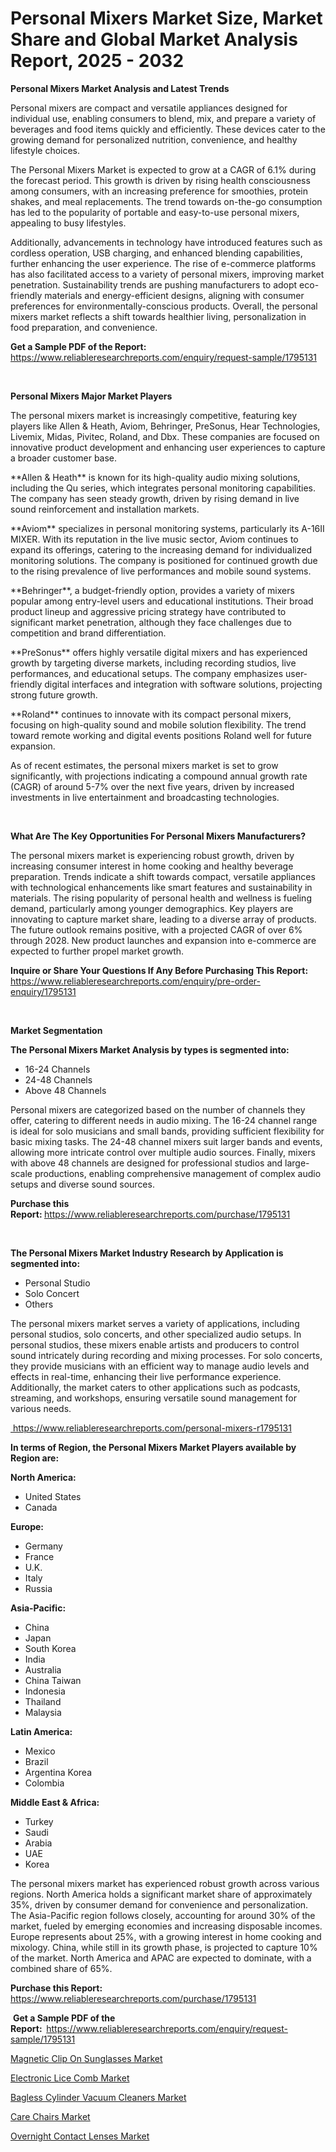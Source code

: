<p><h1>Personal Mixers Market Size, Market Share and Global Market Analysis Report, 2025 - 2032</h1></p><p><strong>Personal Mixers Market Analysis and Latest Trends</strong></p>
<p><p>Personal mixers are compact and versatile appliances designed for individual use, enabling consumers to blend, mix, and prepare a variety of beverages and food items quickly and efficiently. These devices cater to the growing demand for personalized nutrition, convenience, and healthy lifestyle choices. </p><p>The Personal Mixers Market is expected to grow at a CAGR of 6.1% during the forecast period. This growth is driven by rising health consciousness among consumers, with an increasing preference for smoothies, protein shakes, and meal replacements. The trend towards on-the-go consumption has led to the popularity of portable and easy-to-use personal mixers, appealing to busy lifestyles.</p><p>Additionally, advancements in technology have introduced features such as cordless operation, USB charging, and enhanced blending capabilities, further enhancing the user experience. The rise of e-commerce platforms has also facilitated access to a variety of personal mixers, improving market penetration. Sustainability trends are pushing manufacturers to adopt eco-friendly materials and energy-efficient designs, aligning with consumer preferences for environmentally-conscious products. Overall, the personal mixers market reflects a shift towards healthier living, personalization in food preparation, and convenience.</p></p>
<p><strong>Get a Sample PDF of the Report:&nbsp;</strong> <a href="https://www.reliableresearchreports.com/enquiry/request-sample/1795131?utm_campaign=32&utm_medium=2&utm_source=Github&utm_content=ia&utm_term=07022025&utm_id=personal-mixers">https://www.reliableresearchreports.com/enquiry/request-sample/1795131</a></p>
<p>&nbsp;</p>
<p><strong>Personal Mixers Major Market Players</strong></p>
<p><p>The personal mixers market is increasingly competitive, featuring key players like Allen & Heath, Aviom, Behringer, PreSonus, Hear Technologies, Livemix, Midas, Pivitec, Roland, and Dbx. These companies are focused on innovative product development and enhancing user experiences to capture a broader customer base.</p><p>**Allen & Heath** is known for its high-quality audio mixing solutions, including the Qu series, which integrates personal monitoring capabilities. The company has seen steady growth, driven by rising demand in live sound reinforcement and installation markets.</p><p>**Aviom** specializes in personal monitoring systems, particularly its A-16II MIXER. With its reputation in the live music sector, Aviom continues to expand its offerings, catering to the increasing demand for individualized monitoring solutions. The company is positioned for continued growth due to the rising prevalence of live performances and mobile sound systems.</p><p>**Behringer**, a budget-friendly option, provides a variety of mixers popular among entry-level users and educational institutions. Their broad product lineup and aggressive pricing strategy have contributed to significant market penetration, although they face challenges due to competition and brand differentiation.</p><p>**PreSonus** offers highly versatile digital mixers and has experienced growth by targeting diverse markets, including recording studios, live performances, and educational setups. The company emphasizes user-friendly digital interfaces and integration with software solutions, projecting strong future growth.</p><p>**Roland** continues to innovate with its compact personal mixers, focusing on high-quality sound and mobile solution flexibility. The trend toward remote working and digital events positions Roland well for future expansion.</p><p>As of recent estimates, the personal mixers market is set to grow significantly, with projections indicating a compound annual growth rate (CAGR) of around 5-7% over the next five years, driven by increased investments in live entertainment and broadcasting technologies.</p></p>
<p>&nbsp;</p>
<p><strong>What Are The Key Opportunities For Personal Mixers Manufacturers?</strong></p>
<p><p>The personal mixers market is experiencing robust growth, driven by increasing consumer interest in home cooking and healthy beverage preparation. Trends indicate a shift towards compact, versatile appliances with technological enhancements like smart features and sustainability in materials. The rising popularity of personal health and wellness is fueling demand, particularly among younger demographics. Key players are innovating to capture market share, leading to a diverse array of products. The future outlook remains positive, with a projected CAGR of over 6% through 2028. New product launches and expansion into e-commerce are expected to further propel market growth.</p></p>
<p><strong>Inquire or Share Your Questions If Any Before Purchasing This Report:</strong> <a href="https://www.reliableresearchreports.com/enquiry/pre-order-enquiry/1795131?utm_campaign=32&utm_medium=2&utm_source=Github&utm_content=ia&utm_term=07022025&utm_id=personal-mixers">https://www.reliableresearchreports.com/enquiry/pre-order-enquiry/1795131</a></p>
<p>&nbsp;</p>
<p><strong>Market Segmentation</strong></p>
<p><strong>The Personal Mixers Market Analysis by types is segmented into:</strong></p>
<p><ul><li>16-24 Channels</li><li>24-48 Channels</li><li>Above 48 Channels</li></ul></p>
<p><p>Personal mixers are categorized based on the number of channels they offer, catering to different needs in audio mixing. The 16-24 channel range is ideal for solo musicians and small bands, providing sufficient flexibility for basic mixing tasks. The 24-48 channel mixers suit larger bands and events, allowing more intricate control over multiple audio sources. Finally, mixers with above 48 channels are designed for professional studios and large-scale productions, enabling comprehensive management of complex audio setups and diverse sound sources.</p></p>
<p><strong>Purchase this Report:&nbsp;</strong><a href="https://www.reliableresearchreports.com/purchase/1795131?utm_campaign=32&utm_medium=2&utm_source=Github&utm_content=ia&utm_term=07022025&utm_id=personal-mixers">https://www.reliableresearchreports.com/purchase/1795131</a></p>
<p>&nbsp;</p>
<p><strong>The Personal Mixers Market Industry Research by Application is segmented into:</strong></p>
<p><ul><li>Personal Studio</li><li>Solo Concert</li><li>Others</li></ul></p>
<p><p>The personal mixers market serves a variety of applications, including personal studios, solo concerts, and other specialized audio setups. In personal studios, these mixers enable artists and producers to control sound intricately during recording and mixing processes. For solo concerts, they provide musicians with an efficient way to manage audio levels and effects in real-time, enhancing their live performance experience. Additionally, the market caters to other applications such as podcasts, streaming, and workshops, ensuring versatile sound management for various needs.</p></p>
<p><a href="https://www.reliableresearchreports.com/personal-mixers-r1795131?utm_campaign=32&utm_medium=2&utm_source=Github&utm_content=ia&utm_term=07022025&utm_id=personal-mixers">&nbsp;https://www.reliableresearchreports.com/personal-mixers-r1795131</a></p>
<p><strong>In terms of Region, the Personal Mixers Market Players available by Region are:</strong></p>
<p>
    <p> <strong> North America: </strong>
        <ul>
            <li>United States</li>
            <li>Canada</li>
        </ul>
        </p> 
    <p> <strong> Europe: </strong>
        <ul>
            <li>Germany</li>
            <li>France</li>
            <li>U.K.</li>
            <li>Italy</li>
            <li>Russia</li>
        </ul>
        </p> 
    <p> <strong> Asia-Pacific: </strong>
        <ul>
            <li>China</li>
            <li>Japan</li>
            <li>South Korea</li>
            <li>India</li>
            <li>Australia</li>
            <li>China Taiwan</li>
            <li>Indonesia</li>
            <li>Thailand</li>
            <li>Malaysia</li>
        </ul>
        </p> 
    <p> <strong> Latin America: </strong>
        <ul>
            <li>Mexico</li>
            <li>Brazil</li>
            <li>Argentina Korea</li>
            <li>Colombia</li>
        </ul>
        </p> 
    <p> <strong> Middle East & Africa: </strong>
        <ul>
            <li>Turkey</li>
            <li>Saudi</li>
            <li>Arabia</li>
            <li>UAE</li>
            <li>Korea</li>
        </ul>
    </p>
    </p>
<p><p>The personal mixers market has experienced robust growth across various regions. North America holds a significant market share of approximately 35%, driven by consumer demand for convenience and personalization. The Asia-Pacific region follows closely, accounting for around 30% of the market, fueled by emerging economies and increasing disposable incomes. Europe represents about 25%, with a growing interest in home cooking and mixology. China, while still in its growth phase, is projected to capture 10% of the market. North America and APAC are expected to dominate, with a combined share of 65%.</p></p>
<p><strong>Purchase this Report: </strong><a href="https://www.reliableresearchreports.com/purchase/1795131?utm_campaign=32&utm_medium=2&utm_source=Github&utm_content=ia&utm_term=07022025&utm_id=personal-mixers">https://www.reliableresearchreports.com/purchase/1795131</a></p>
<p>&nbsp;<strong>Get a Sample PDF of the Report:&nbsp;&nbsp;</strong><a href="https://www.reliableresearchreports.com/enquiry/request-sample/1795131?utm_campaign=32&utm_medium=2&utm_source=Github&utm_content=ia&utm_term=07022025&utm_id=personal-mixers">https://www.reliableresearchreports.com/enquiry/request-sample/1795131</a></p>
<p><strong></strong></p>
<p><p><a href="https://github.com/zupankocka/Market-Research-Report-List-1/blob/main/magnetic-clip-on-sunglasses-market.md?utm_campaign=32&utm_medium=2&utm_source=Github&utm_content=ia&utm_term=07022025&utm_id=personal-mixers">Magnetic Clip On Sunglasses Market</a></p><p><a href="https://github.com/vioarapoyil/Market-Research-Report-List-1/blob/main/electronic-lice-comb-market.md?utm_campaign=32&utm_medium=2&utm_source=Github&utm_content=ia&utm_term=07022025&utm_id=personal-mixers">Electronic Lice Comb Market</a></p><p><a href="https://github.com/crooneinis80/Market-Research-Report-List-1/blob/main/bagless-cylinder-vacuum-cleaners-market.md?utm_campaign=32&utm_medium=2&utm_source=Github&utm_content=ia&utm_term=07022025&utm_id=personal-mixers">Bagless Cylinder Vacuum Cleaners Market</a></p><p><a href="https://github.com/viipposahko25/Market-Research-Report-List-1/blob/main/care-chairs-market.md?utm_campaign=32&utm_medium=2&utm_source=Github&utm_content=ia&utm_term=07022025&utm_id=personal-mixers">Care Chairs Market</a></p><p><a href="https://github.com/boisetwa16/Market-Research-Report-List-1/blob/main/overnight-contact-lenses-market.md?utm_campaign=32&utm_medium=2&utm_source=Github&utm_content=ia&utm_term=07022025&utm_id=personal-mixers">Overnight Contact Lenses Market</a></p></p>